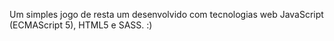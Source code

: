 Um simples jogo de resta um desenvolvido com tecnologias web JavaScript (ECMAScript 5), HTML5 e SASS. :)
